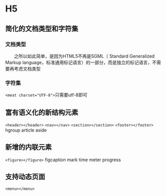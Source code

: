 # H5

## 简化的文档类型和字符集

### 文档类型

<!DOCTYPE HTML>
　　之所以如此简单，是因为HTML5不再是SGML（ Standard Generalized Markup language，标准通用标记语言）的一部分，而是独立的标记语言，不需要再考虑文档类型

### 字符集

`<meat charset="UTF-8">`只需要utf-8即可

## 富有语义化的新结构元素

`<header></header>`
`<nav></nav>`
`<section></section>`
`<footer></footer>`
hgroup
article
aside

## 新增的内联元素

`<figure></figure>`
figcaption
mark
time
meter
progress

## 支持动态页面

`<menu></menu>`
<menitem>
<script>标签中使用async属性
<detail></details>